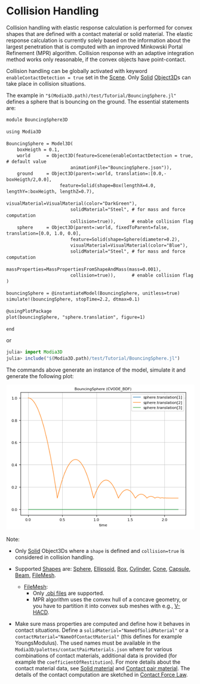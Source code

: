 # Collision Handling

Collision handling with elastic response calculation is performed for convex shapes that are defined with a contact material or solid material. The elastic response calculation is currently solely based on the information about the largest penetration that is computed with an improved Minkowski Portal Refinement (MPR) algorithm. Collision response with an adaptive integration method works only reasonable, if the convex objects have point-contact.

Collision handling can be globally activated with keyword `enableContactDetection = true` set in the [Scene](@ref). Only [Solid](@ref) [Object3D](@ref)s can take place in collision situations.

The example in `"$(Modia3D.path)/test/Tutorial/BouncingSphere.jl"` defines a sphere that is bouncing on the ground. The essential statements are:

```
module BouncingSphere3D

using Modia3D

BouncingSphere = Model3D(
    boxHeigth = 0.1,
    world      = Object3D(feature=Scene(enableContactDetection = true, # default value
                        animationFile="BouncingSphere.json")),
    ground     = Object3D(parent=:world, translation=:[0.0,-boxHeigth/2,0.0],
                    feature=Solid(shape=Box(lengthX=4.0, lengthY=:boxHeigth, lengthZ=0.7),
                        visualMaterial=VisualMaterial(color="DarkGreen"),
                        solidMaterial="Steel", # for mass and force computation
                        collision=true)),      # enable collision flag
    sphere     = Object3D(parent=:world, fixedToParent=false, translation=[0.0, 1.0, 0.0],
                        feature=Solid(shape=Sphere(diameter=0.2),
                        visualMaterial=VisualMaterial(color="Blue"),
                        solidMaterial="Steel", # for mass and force computation
                        massProperties=MassPropertiesFromShapeAndMass(mass=0.001),
                        collision=true)),      # enable collision flag
)

bouncingSphere = @instantiateModel(BouncingSphere, unitless=true)
simulate!(bouncingSphere, stopTime=2.2, dtmax=0.1)

@usingPlotPackage
plot(bouncingSphere, "sphere.translation", figure=1)

end
```
or
```julia
julia> import Modia3D
julia> include("$(Modia3D.path)/test/Tutorial/BouncingSphere.jl")
```

The commands above generate an instance of the model, simulate it and generate the following plot:

![Tutorial-Collision](../../resources/images/Tutorial/bouncingSphere.png)

Note:

- Only [Solid](@ref) Object3Ds where a `shape` is defined and `collision=true` is considered in collision handling.

- Supported [Shapes](@ref) are: [Sphere](@ref), [Ellipsoid](@ref), [Box](@ref), [Cylinder](@ref), [Cone](@ref), [Capsule](@ref), [Beam](@ref), [FileMesh](@ref).
  - [FileMesh](@ref):
    - Only [.obj files](https://en.wikipedia.org/wiki/Wavefront_.obj_file) are supported.
    - MPR algorithm uses the convex hull of a concave geometry, or you have to partition it into convex sub meshes with e.g., [V-HACD](https://github.com/kmammou/v-hacd).

- Make sure mass properties are computed and define how it behaves in contact situations.
  Define a `solidMaterial="NameOfSolidMaterial"` or a `contactMaterial="NameOfContactMaterial"` (this defines for example YoungsModulus). The used names must be available in the `Modia3D/palettes/contactPairMaterials.json` where for various combinations of contact materials, additional data is provided (for example the `coefficientOfRestitution`). For more details about the contact material data, see [Solid material](@ref) and [Contact pair material](@ref). The details of the contact computation are sketched in [Contact Force Law](@ref).
